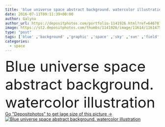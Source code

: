 ```yaml
---
title: 'blue universe space abstract background. watercolor illustration'
date: 2016-07-11T09:11:39+00:00
author: Galyna
author_url: https://depositphotos.com/portfolio-1141926.html?ref=64678756
image: https://st2.depositphotos.com/thumbs/1141926/image/11614/116147594/api_thumb_450.jpg?forcejpeg=true
type: "post"
tags: ['blue' ,'background' ,'graphic' ,'space' ,'sky' ,'sun' ,'field' ,'nature' ,'abstract' ,'shine' ,'light' ,'black' ,'watercolor' ,'paint' ,'star' ,'backdrop' ,'purple' ,'night' ,'astrology' ,'way' ,'artistic' ,'artwork' ,'science' ,'stars' ,'illustrated' ,'astronomy' ,'galaxy' ,'universe' ,'handmade' ,'drawn' ,'constellation' ,'cosmos' ,'nebula' ,'stroke' ,'outer' ,'milky' ,'starry' ,'nebulae' ,'hand drawn' ,'Hand Painted' ,'watercolor art' ,'watercolor painted' ]
categories: 
  - space
---
```

<div aling="center">
            <font size="60"> Blue universe space abstract background. watercolor illustration</font>   
</div>
<div>
    <a href='https://st2.depositphotos.com/thumbs/1141926/image/11614/116147594/api_thumb_450.jpg?forcejpeg=true?ref=64678756' target=_blank > Go "Depositphotos" to get lage size of this picture ->
        <img href='https://st2.depositphotos.com/thumbs/1141926/image/11614/116147594/api_thumb_450.jpg?forcejpeg=true?ref=64678756' src='https://st2.depositphotos.com/1141926/11614/i/950/depositphotos_116147594-stock-photo-blue-universe-space-abstract-background.jpg?forcejpeg=true' alt='Blue universe space abstract background. watercolor illustration' >
    </a>
</div>
